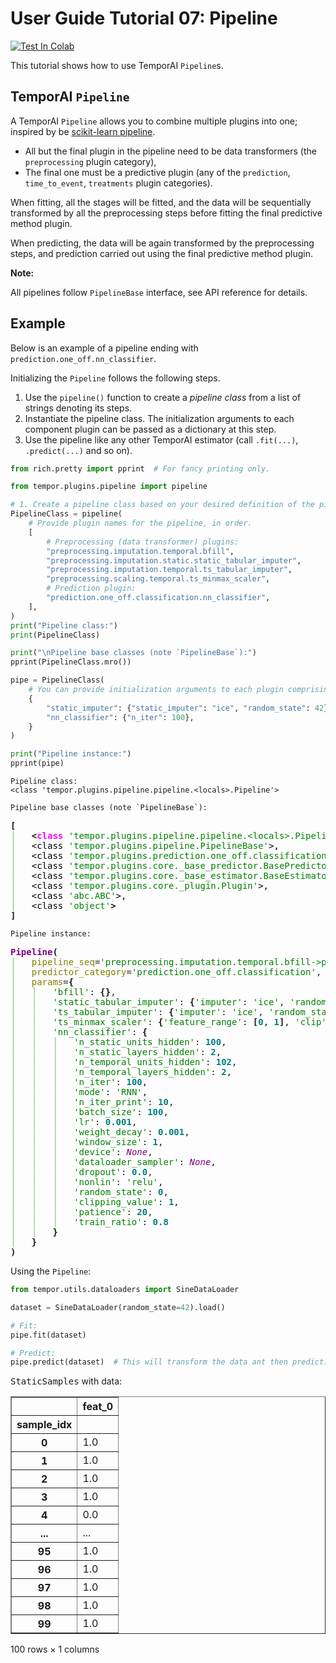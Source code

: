 # User Guide Tutorial 07: Pipeline
[![Test In Colab](https://colab.research.google.com/assets/colab-badge.svg)](https://colab.research.google.com/github/vanderschaarlab/temporai/blob/main/tutorials/user_guide/tutorial07_pipeline.ipynb)

This tutorial shows how to use TemporAI `Pipeline`s.



## TemporAI `Pipeline`

A TemporAI `Pipeline` allows you to combine multiple plugins into one;
inspired by be [scikit-learn pipeline](https://scikit-learn.org/stable/modules/generated/sklearn.pipeline.Pipeline.html).

* All but the final plugin in the pipeline need to be data transformers (the `preprocessing` plugin category),
* The final one must be a predictive plugin (any of the `prediction`, `time_to_event`, `treatments` plugin categories).

When fitting, all the stages will be fitted, and the data will be sequentially transformed by all the preprocessing
steps before fitting the final predictive method plugin.

When predicting, the data will be again transformed by the preprocessing steps, and prediction carried out using the
final predictive method plugin.

**Note:**

All pipelines follow `PipelineBase` interface, see API reference for details.

## Example

Below is an example of a pipeline ending with `prediction.one_off.nn_classifier`.

Initializing the `Pipeline` follows the following steps.
1. Use the `pipeline()` function to create a *pipeline class* from a list of strings denoting its steps.
1. Instantiate the pipeline class. The initialization arguments to each component plugin can be passed as a dictionary at this step.
1. Use the pipeline like any other TemporAI estimator (call `.fit(...)`, `.predict(...)` and so on).


```python
from rich.pretty import pprint  # For fancy printing only.
```


```python
from tempor.plugins.pipeline import pipeline

# 1. Create a pipeline class based on your desired definition of the pipeline.
PipelineClass = pipeline(
    # Provide plugin names for the pipeline, in order.
    [
        # Preprocessing (data transformer) plugins:
        "preprocessing.imputation.temporal.bfill",
        "preprocessing.imputation.static.static_tabular_imputer",
        "preprocessing.imputation.temporal.ts_tabular_imputer",
        "preprocessing.scaling.temporal.ts_minmax_scaler",
        # Prediction plugin:
        "prediction.one_off.classification.nn_classifier",
    ],
)
print("Pipeline class:")
print(PipelineClass)

print("\nPipeline base classes (note `PipelineBase`):")
pprint(PipelineClass.mro())

pipe = PipelineClass(
    # You can provide initialization arguments to each plugin comprising the pipeline as a dictionary, as follows:
    {
        "static_imputer": {"static_imputer": "ice", "random_state": 42},
        "nn_classifier": {"n_iter": 100},
    }
)

print("Pipeline instance:")
pprint(pipe)
```

    Pipeline class:
    <class 'tempor.plugins.pipeline.pipeline.<locals>.Pipeline'>
    
    Pipeline base classes (note `PipelineBase`):



<pre style="white-space:pre;overflow-x:auto;line-height:normal;font-family:Menlo,'DejaVu Sans Mono',consolas,'Courier New',monospace"><span style="font-weight: bold">[</span>
<span style="color: #7fbf7f; text-decoration-color: #7fbf7f">│   </span><span style="font-weight: bold">&lt;</span><span style="color: #ff00ff; text-decoration-color: #ff00ff; font-weight: bold">class</span><span style="color: #000000; text-decoration-color: #000000"> </span><span style="color: #008000; text-decoration-color: #008000">'tempor.plugins.pipeline.pipeline.&lt;locals&gt;.Pipeline'</span><span style="color: #000000; text-decoration-color: #000000">&gt;,</span>
<span style="color: #7fbf7f; text-decoration-color: #7fbf7f">│   </span><span style="color: #000000; text-decoration-color: #000000">&lt;class </span><span style="color: #008000; text-decoration-color: #008000">'tempor.plugins.pipeline.PipelineBase'</span><span style="color: #000000; text-decoration-color: #000000">&gt;,</span>
<span style="color: #7fbf7f; text-decoration-color: #7fbf7f">│   </span><span style="color: #000000; text-decoration-color: #000000">&lt;class </span><span style="color: #008000; text-decoration-color: #008000">'tempor.plugins.prediction.one_off.classification.BaseOneOffClassifier'</span><span style="color: #000000; text-decoration-color: #000000">&gt;,</span>
<span style="color: #7fbf7f; text-decoration-color: #7fbf7f">│   </span><span style="color: #000000; text-decoration-color: #000000">&lt;class </span><span style="color: #008000; text-decoration-color: #008000">'tempor.plugins.core._base_predictor.BasePredictor'</span><span style="color: #000000; text-decoration-color: #000000">&gt;,</span>
<span style="color: #7fbf7f; text-decoration-color: #7fbf7f">│   </span><span style="color: #000000; text-decoration-color: #000000">&lt;class </span><span style="color: #008000; text-decoration-color: #008000">'tempor.plugins.core._base_estimator.BaseEstimator'</span><span style="color: #000000; text-decoration-color: #000000">&gt;,</span>
<span style="color: #7fbf7f; text-decoration-color: #7fbf7f">│   </span><span style="color: #000000; text-decoration-color: #000000">&lt;class </span><span style="color: #008000; text-decoration-color: #008000">'tempor.plugins.core._plugin.Plugin'</span><span style="color: #000000; text-decoration-color: #000000">&gt;,</span>
<span style="color: #7fbf7f; text-decoration-color: #7fbf7f">│   </span><span style="color: #000000; text-decoration-color: #000000">&lt;class </span><span style="color: #008000; text-decoration-color: #008000">'abc.ABC'</span><span style="color: #000000; text-decoration-color: #000000">&gt;,</span>
<span style="color: #7fbf7f; text-decoration-color: #7fbf7f">│   </span><span style="color: #000000; text-decoration-color: #000000">&lt;class </span><span style="color: #008000; text-decoration-color: #008000">'object'</span><span style="font-weight: bold">&gt;</span>
<span style="font-weight: bold">]</span>
</pre>



    Pipeline instance:



<pre style="white-space:pre;overflow-x:auto;line-height:normal;font-family:Menlo,'DejaVu Sans Mono',consolas,'Courier New',monospace"><span style="color: #800080; text-decoration-color: #800080; font-weight: bold">Pipeline</span><span style="font-weight: bold">(</span>
<span style="color: #7fbf7f; text-decoration-color: #7fbf7f">│   </span><span style="color: #808000; text-decoration-color: #808000">pipeline_seq</span>=<span style="color: #008000; text-decoration-color: #008000">'preprocessing.imputation.temporal.bfill-&gt;preprocessing.imputation.static.static_tabular_imputer-&gt;preprocessing.imputation.temporal.ts_tabular_imputer-&gt;preprocessing.scaling.temporal.ts_minmax_scaler-&gt;prediction.one_off.classification.nn_classifier'</span>,
<span style="color: #7fbf7f; text-decoration-color: #7fbf7f">│   </span><span style="color: #808000; text-decoration-color: #808000">predictor_category</span>=<span style="color: #008000; text-decoration-color: #008000">'prediction.one_off.classification'</span>,
<span style="color: #7fbf7f; text-decoration-color: #7fbf7f">│   </span><span style="color: #808000; text-decoration-color: #808000">params</span>=<span style="font-weight: bold">{</span>
<span style="color: #7fbf7f; text-decoration-color: #7fbf7f">│   │   </span><span style="color: #008000; text-decoration-color: #008000">'bfill'</span>: <span style="font-weight: bold">{}</span>,
<span style="color: #7fbf7f; text-decoration-color: #7fbf7f">│   │   </span><span style="color: #008000; text-decoration-color: #008000">'static_tabular_imputer'</span>: <span style="font-weight: bold">{</span><span style="color: #008000; text-decoration-color: #008000">'imputer'</span>: <span style="color: #008000; text-decoration-color: #008000">'ice'</span>, <span style="color: #008000; text-decoration-color: #008000">'random_state'</span>: <span style="color: #008080; text-decoration-color: #008080; font-weight: bold">0</span>, <span style="color: #008000; text-decoration-color: #008000">'imputer_params'</span>: <span style="font-weight: bold">{</span><span style="color: #008000; text-decoration-color: #008000">'random_state'</span>: <span style="color: #008080; text-decoration-color: #008080; font-weight: bold">0</span><span style="font-weight: bold">}}</span>,
<span style="color: #7fbf7f; text-decoration-color: #7fbf7f">│   │   </span><span style="color: #008000; text-decoration-color: #008000">'ts_tabular_imputer'</span>: <span style="font-weight: bold">{</span><span style="color: #008000; text-decoration-color: #008000">'imputer'</span>: <span style="color: #008000; text-decoration-color: #008000">'ice'</span>, <span style="color: #008000; text-decoration-color: #008000">'random_state'</span>: <span style="color: #008080; text-decoration-color: #008080; font-weight: bold">0</span>, <span style="color: #008000; text-decoration-color: #008000">'imputer_params'</span>: <span style="font-weight: bold">{</span><span style="color: #008000; text-decoration-color: #008000">'random_state'</span>: <span style="color: #008080; text-decoration-color: #008080; font-weight: bold">0</span><span style="font-weight: bold">}}</span>,
<span style="color: #7fbf7f; text-decoration-color: #7fbf7f">│   │   </span><span style="color: #008000; text-decoration-color: #008000">'ts_minmax_scaler'</span>: <span style="font-weight: bold">{</span><span style="color: #008000; text-decoration-color: #008000">'feature_range'</span>: <span style="font-weight: bold">[</span><span style="color: #008080; text-decoration-color: #008080; font-weight: bold">0</span>, <span style="color: #008080; text-decoration-color: #008080; font-weight: bold">1</span><span style="font-weight: bold">]</span>, <span style="color: #008000; text-decoration-color: #008000">'clip'</span>: <span style="color: #ff0000; text-decoration-color: #ff0000; font-style: italic">False</span><span style="font-weight: bold">}</span>,
<span style="color: #7fbf7f; text-decoration-color: #7fbf7f">│   │   </span><span style="color: #008000; text-decoration-color: #008000">'nn_classifier'</span>: <span style="font-weight: bold">{</span>
<span style="color: #7fbf7f; text-decoration-color: #7fbf7f">│   │   │   </span><span style="color: #008000; text-decoration-color: #008000">'n_static_units_hidden'</span>: <span style="color: #008080; text-decoration-color: #008080; font-weight: bold">100</span>,
<span style="color: #7fbf7f; text-decoration-color: #7fbf7f">│   │   │   </span><span style="color: #008000; text-decoration-color: #008000">'n_static_layers_hidden'</span>: <span style="color: #008080; text-decoration-color: #008080; font-weight: bold">2</span>,
<span style="color: #7fbf7f; text-decoration-color: #7fbf7f">│   │   │   </span><span style="color: #008000; text-decoration-color: #008000">'n_temporal_units_hidden'</span>: <span style="color: #008080; text-decoration-color: #008080; font-weight: bold">102</span>,
<span style="color: #7fbf7f; text-decoration-color: #7fbf7f">│   │   │   </span><span style="color: #008000; text-decoration-color: #008000">'n_temporal_layers_hidden'</span>: <span style="color: #008080; text-decoration-color: #008080; font-weight: bold">2</span>,
<span style="color: #7fbf7f; text-decoration-color: #7fbf7f">│   │   │   </span><span style="color: #008000; text-decoration-color: #008000">'n_iter'</span>: <span style="color: #008080; text-decoration-color: #008080; font-weight: bold">100</span>,
<span style="color: #7fbf7f; text-decoration-color: #7fbf7f">│   │   │   </span><span style="color: #008000; text-decoration-color: #008000">'mode'</span>: <span style="color: #008000; text-decoration-color: #008000">'RNN'</span>,
<span style="color: #7fbf7f; text-decoration-color: #7fbf7f">│   │   │   </span><span style="color: #008000; text-decoration-color: #008000">'n_iter_print'</span>: <span style="color: #008080; text-decoration-color: #008080; font-weight: bold">10</span>,
<span style="color: #7fbf7f; text-decoration-color: #7fbf7f">│   │   │   </span><span style="color: #008000; text-decoration-color: #008000">'batch_size'</span>: <span style="color: #008080; text-decoration-color: #008080; font-weight: bold">100</span>,
<span style="color: #7fbf7f; text-decoration-color: #7fbf7f">│   │   │   </span><span style="color: #008000; text-decoration-color: #008000">'lr'</span>: <span style="color: #008080; text-decoration-color: #008080; font-weight: bold">0.001</span>,
<span style="color: #7fbf7f; text-decoration-color: #7fbf7f">│   │   │   </span><span style="color: #008000; text-decoration-color: #008000">'weight_decay'</span>: <span style="color: #008080; text-decoration-color: #008080; font-weight: bold">0.001</span>,
<span style="color: #7fbf7f; text-decoration-color: #7fbf7f">│   │   │   </span><span style="color: #008000; text-decoration-color: #008000">'window_size'</span>: <span style="color: #008080; text-decoration-color: #008080; font-weight: bold">1</span>,
<span style="color: #7fbf7f; text-decoration-color: #7fbf7f">│   │   │   </span><span style="color: #008000; text-decoration-color: #008000">'device'</span>: <span style="color: #800080; text-decoration-color: #800080; font-style: italic">None</span>,
<span style="color: #7fbf7f; text-decoration-color: #7fbf7f">│   │   │   </span><span style="color: #008000; text-decoration-color: #008000">'dataloader_sampler'</span>: <span style="color: #800080; text-decoration-color: #800080; font-style: italic">None</span>,
<span style="color: #7fbf7f; text-decoration-color: #7fbf7f">│   │   │   </span><span style="color: #008000; text-decoration-color: #008000">'dropout'</span>: <span style="color: #008080; text-decoration-color: #008080; font-weight: bold">0.0</span>,
<span style="color: #7fbf7f; text-decoration-color: #7fbf7f">│   │   │   </span><span style="color: #008000; text-decoration-color: #008000">'nonlin'</span>: <span style="color: #008000; text-decoration-color: #008000">'relu'</span>,
<span style="color: #7fbf7f; text-decoration-color: #7fbf7f">│   │   │   </span><span style="color: #008000; text-decoration-color: #008000">'random_state'</span>: <span style="color: #008080; text-decoration-color: #008080; font-weight: bold">0</span>,
<span style="color: #7fbf7f; text-decoration-color: #7fbf7f">│   │   │   </span><span style="color: #008000; text-decoration-color: #008000">'clipping_value'</span>: <span style="color: #008080; text-decoration-color: #008080; font-weight: bold">1</span>,
<span style="color: #7fbf7f; text-decoration-color: #7fbf7f">│   │   │   </span><span style="color: #008000; text-decoration-color: #008000">'patience'</span>: <span style="color: #008080; text-decoration-color: #008080; font-weight: bold">20</span>,
<span style="color: #7fbf7f; text-decoration-color: #7fbf7f">│   │   │   </span><span style="color: #008000; text-decoration-color: #008000">'train_ratio'</span>: <span style="color: #008080; text-decoration-color: #008080; font-weight: bold">0.8</span>
<span style="color: #7fbf7f; text-decoration-color: #7fbf7f">│   │   </span><span style="font-weight: bold">}</span>
<span style="color: #7fbf7f; text-decoration-color: #7fbf7f">│   </span><span style="font-weight: bold">}</span>
<span style="font-weight: bold">)</span>
</pre>



Using the `Pipeline`:


```python
from tempor.utils.dataloaders import SineDataLoader

dataset = SineDataLoader(random_state=42).load()

# Fit:
pipe.fit(dataset)

# Predict:
pipe.predict(dataset)  # This will transform the data ant then predict.
```




<p><span style="font-family: monospace;">StaticSamples</span> with data:</p><div>
<style scoped>
    .dataframe tbody tr th:only-of-type {
        vertical-align: middle;
    }

    .dataframe tbody tr th {
        vertical-align: top;
    }

    .dataframe thead th {
        text-align: right;
    }
</style>
<table border="1" class="dataframe">
  <thead>
    <tr style="text-align: right;">
      <th></th>
      <th>feat_0</th>
    </tr>
    <tr>
      <th>sample_idx</th>
      <th></th>
    </tr>
  </thead>
  <tbody>
    <tr>
      <th>0</th>
      <td>1.0</td>
    </tr>
    <tr>
      <th>1</th>
      <td>1.0</td>
    </tr>
    <tr>
      <th>2</th>
      <td>1.0</td>
    </tr>
    <tr>
      <th>3</th>
      <td>1.0</td>
    </tr>
    <tr>
      <th>4</th>
      <td>0.0</td>
    </tr>
    <tr>
      <th>...</th>
      <td>...</td>
    </tr>
    <tr>
      <th>95</th>
      <td>1.0</td>
    </tr>
    <tr>
      <th>96</th>
      <td>1.0</td>
    </tr>
    <tr>
      <th>97</th>
      <td>1.0</td>
    </tr>
    <tr>
      <th>98</th>
      <td>1.0</td>
    </tr>
    <tr>
      <th>99</th>
      <td>1.0</td>
    </tr>
  </tbody>
</table>
<p>100 rows × 1 columns</p>
</div>



